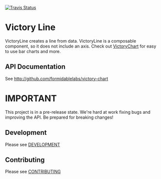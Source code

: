 [![Travis Status][trav_img]][trav_site]

Victory Line
============

VictoryLine creates a line from data. VictoryLine is a composable component, so it does not include an axis.  Check out [VictoryChart](https://github.com/formidablelabs/victory-chart) for easy to use bar charts and more.

API Documentation
-----------------
See http://github.com/formidablelabs/victory-chart

IMPORTANT
=========

This project is in a pre-release state. We're hard at work fixing bugs and improving the API. Be prepared for breaking changes!

## Development

Please see [DEVELOPMENT](DEVELOPMENT.md)

## Contributing

Please see [CONTRIBUTING](CONTRIBUTING.md)

[trav_img]: https://api.travis-ci.org/FormidableLabs/victory-line.svg
[trav_site]: https://travis-ci.org/FormidableLabs/victory-line
